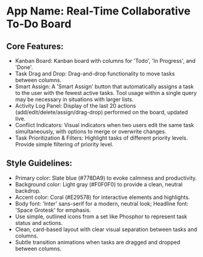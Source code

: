 # **App Name**: Real-Time Collaborative To-Do Board

## Core Features:

- Kanban Board: Kanban board with columns for 'Todo', 'In Progress', and 'Done'.
- Task Drag and Drop: Drag-and-drop functionality to move tasks between columns.
- Smart Assign: A 'Smart Assign' button that automatically assigns a task to the user with the fewest active tasks. Tool usage within a single query may be necessary in situations with larger lists.
- Activity Log Panel: Display of the last 20 actions (add/edit/delete/assign/drag-drop) performed on the board, updated live.
- Conflict Indicators: Visual indicators when two users edit the same task simultaneously, with options to merge or overwrite changes.
- Task Prioritization & Filters: Highlight tasks of different priority levels. Provide simple filtering of priority level.

## Style Guidelines:

- Primary color: Slate blue (#778DA9) to evoke calmness and productivity.
- Background color: Light gray (#F0F0F0) to provide a clean, neutral backdrop.
- Accent color: Coral (#E29578) for interactive elements and highlights.
- Body font: 'Inter' sans-serif for a modern, neutral look; Headline font: 'Space Grotesk' for emphasis.
- Use simple, outlined icons from a set like Phosphor to represent task status and actions.
- Clean, card-based layout with clear visual separation between tasks and columns.
- Subtle transition animations when tasks are dragged and dropped between columns.